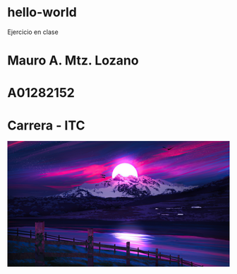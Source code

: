 # hello-world
Ejercicio en clase

# Mauro A. Mtz. Lozano
# A01282152
# Carrera - ITC

![Foto de un paisaje](https://github.com/m638-hue/hello-world/blob/08248363bc927fced76723bfaf007869acdea32b/paisaje-digital-en-atardecer_2560x1440_xtrafondos.com.jpg)
